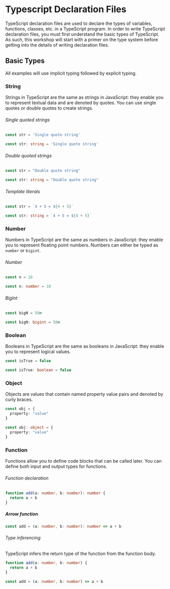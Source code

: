 # Typescript Declaration Files

TypeScript declaration files are used to declare the types of variables, functions, classes, etc. in a TypeScript program. In order to write TypeScript declaration files, you must first understand the basic types of TypeScript. As such, this workshop will start with a primer on the type system before getting into the details of writing declaration files.

## Basic Types

All examples will use implicit typing followed by explicit typing.

### String

Strings in TypeScript are the same as strings in JavaScript: they enable you to represent textual data and are denoted by quotes. You can use single quotes or double quotes to create strings.

###### Single quoted strings

```ts
const str = 'Single quote string'
```

```ts
const str: string = 'Single quote string'
```

###### Double quoted strings

```ts
const str = "Double quote string"
```

```ts
const str: string = "Double quote string"
```

###### Template literals

```ts
const str = `4 + 5 = ${4 + 5}`
```

```ts
const str: string = `4 + 5 = ${4 + 5}`
```

### Number

Numbers in TypeScript are the same as numbers in JavaScript: they enable you to represent floating point numbers. Numbers can either be typed as `number` or `bigint`.

###### Number

```ts
const n = 10
```

```ts
const n: number = 10
```

###### BigInt

```ts
const bigN = 50n
```

```ts
const bigN: bigint = 50n
```

### Boolean

Booleans in TypeScript are the same as booleans in JavaScript: they enable you to represent logical values.

```ts
const isTrue = false
```

```ts
const isTrue: boolean = false
```

### Object

Objects are values that contain named property value pairs and denoted by curly braces.

```ts
const obj = {
  property: "value"
}
```

```ts
const obj: object = {
  property: "value"
}
```

### Function

Functions allow you to define code blocks that can be called later. You can define both input and output types for functions.

###### Function declaration

```ts
function add(a: number, b: number): number {
  return a + b
}
```

##### Arrow function

```ts
const add = (a: number, b: number): number => a + b
```



###### Type inferencing

TypeScript infers the return type of the function from the function body.

```ts
function add(a: number, b: number) {
  return a + b
}
```

```ts
const add = (a: number, b: number) => a + b
```

